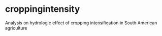 # croppingintensity
Analysis on hydrologic effect of cropping intensification in South American agriculture

